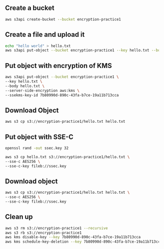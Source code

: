 ## Create a bucket
```sh
aws s3api create-bucket --bucket encryption-practice1
```
## Create a file and upload it
```sh
echo "hello world" > hello.txt
aws s3api put-object --bucket encryption-practice1 --key hello.txt --body hello.txt
```
## Put object with encryption of KMS
```sh
aws s3api put-object --bucket encryption-practice1 \
--key hello.txt \
--body hello.txt \
--server-side-encryption aws:kms \
--ssekms-key-id 7b80990d-890c-43fa-b7ce-19a11b713cca
```
## Download Object
```sh
aws s3 cp s3://encryption-practice1/hello.txt hello.txt
```

## Put object with SSE-C
```sh
openssl rand -out ssec.key 32

aws s3 cp hello.txt s3://encryption-practice1/hello.txt \
--sse-c AES256 \
--sse-c-key fileb://ssec.key
```
## Download object
```sh
aws s3 cp s3://encryption-practice1/hello.txt hello.txt \
--sse-c AES256 \
--sse-c-key fileb://ssec.key
```

## Clean up
```sh
aws s3 rm s3://encryption-practice1 --recursive
aws s3 rb s3://encryption-practice1
aws kms disable-key --key 7b80990d-890c-43fa-b7ce-19a11b713cca
aws kms schedule-key-deletion --key 7b80990d-890c-43fa-b7ce-19a11b713cca --pending-window-in-days 7
```